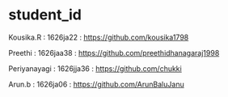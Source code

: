 # student_id


Kousika.R : 1626ja22 : https://github.com/kousika1798

Preethi : 1626jaa38 : https://github.com/preethidhanagaraj1998

Periyanayagi : 1626jja36 : https://github.com/chukki

Arun.b : 1626ja06 : https://github.com/ArunBaluJanu
